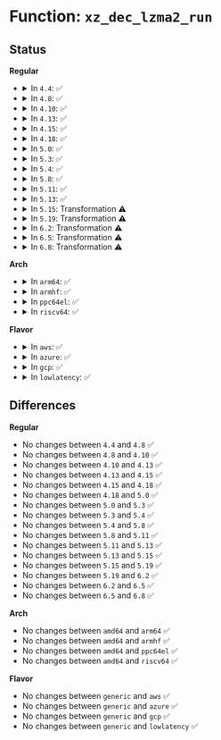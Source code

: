# Function: <code>xz_dec_lzma2_run</code>

## Status
<b>Regular</b>
<ul>
<li>
<details>
<summary>In <code>4.4</code>: ✅</summary>

```c
enum xz_ret xz_dec_lzma2_run(struct xz_dec_lzma2 *s, struct xz_buf *b);
```

**Collision:** Unique Global

**Inline:** No

**Transformation:** False

**Instances:**

```
In lib/xz/xz_dec_lzma2.c (ffffffff81410410)
Location: lib/xz/xz_dec_lzma2.c:931
Inline: False
Direct callers:
  - lib/xz/xz_dec_stream.c:xz_dec_run
  - lib/xz/xz_dec_bcj.c:xz_dec_bcj_run
  - lib/xz/xz_dec_bcj.c:xz_dec_bcj_run
```
**Symbols:**

```
ffffffff81410410-ffffffff81410d91: xz_dec_lzma2_run (STB_GLOBAL)
```
</details>
</li>
<li>
<details>
<summary>In <code>4.8</code>: ✅</summary>

```c
enum xz_ret xz_dec_lzma2_run(struct xz_dec_lzma2 *s, struct xz_buf *b);
```

**Collision:** Unique Global

**Inline:** No

**Transformation:** False

**Instances:**

```
In lib/xz/xz_dec_lzma2.c (ffffffff81458150)
Location: lib/xz/xz_dec_lzma2.c:931
Inline: False
Direct callers:
  - lib/xz/xz_dec_stream.c:xz_dec_run
  - lib/xz/xz_dec_bcj.c:xz_dec_bcj_run
  - lib/xz/xz_dec_bcj.c:xz_dec_bcj_run
```
**Symbols:**

```
ffffffff81458150-ffffffff81458b08: xz_dec_lzma2_run (STB_GLOBAL)
```
</details>
</li>
<li>
<details>
<summary>In <code>4.10</code>: ✅</summary>

```c
enum xz_ret xz_dec_lzma2_run(struct xz_dec_lzma2 *s, struct xz_buf *b);
```

**Collision:** Unique Global

**Inline:** No

**Transformation:** False

**Instances:**

```
In lib/xz/xz_dec_lzma2.c (ffffffff81476b10)
Location: lib/xz/xz_dec_lzma2.c:931
Inline: False
Direct callers:
  - lib/xz/xz_dec_stream.c:xz_dec_run
  - lib/xz/xz_dec_bcj.c:xz_dec_bcj_run
  - lib/xz/xz_dec_bcj.c:xz_dec_bcj_run
```
**Symbols:**

```
ffffffff81476b10-ffffffff814774c8: xz_dec_lzma2_run (STB_GLOBAL)
```
</details>
</li>
<li>
<details>
<summary>In <code>4.13</code>: ✅</summary>

```c
enum xz_ret xz_dec_lzma2_run(struct xz_dec_lzma2 *s, struct xz_buf *b);
```

**Collision:** Unique Global

**Inline:** No

**Transformation:** False

**Instances:**

```
In lib/xz/xz_dec_lzma2.c (ffffffff8147fea0)
Location: lib/xz/xz_dec_lzma2.c:931
Inline: False
Direct callers:
  - lib/xz/xz_dec_stream.c:xz_dec_run
  - lib/xz/xz_dec_bcj.c:xz_dec_bcj_run
  - lib/xz/xz_dec_bcj.c:xz_dec_bcj_run
```
**Symbols:**

```
ffffffff8147fea0-ffffffff8148080d: xz_dec_lzma2_run (STB_GLOBAL)
```
</details>
</li>
<li>
<details>
<summary>In <code>4.15</code>: ✅</summary>

```c
enum xz_ret xz_dec_lzma2_run(struct xz_dec_lzma2 *s, struct xz_buf *b);
```

**Collision:** Unique Global

**Inline:** No

**Transformation:** False

**Instances:**

```
In lib/xz/xz_dec_lzma2.c (ffffffff814bbcc0)
Location: lib/xz/xz_dec_lzma2.c:931
Inline: False
Direct callers:
  - lib/xz/xz_dec_stream.c:xz_dec_run
  - lib/xz/xz_dec_bcj.c:xz_dec_bcj_run
  - lib/xz/xz_dec_bcj.c:xz_dec_bcj_run
```
**Symbols:**

```
ffffffff814bbcc0-ffffffff814bc633: xz_dec_lzma2_run (STB_GLOBAL)
```
</details>
</li>
<li>
<details>
<summary>In <code>4.18</code>: ✅</summary>

```c
enum xz_ret xz_dec_lzma2_run(struct xz_dec_lzma2 *s, struct xz_buf *b);
```

**Collision:** Unique Global

**Inline:** No

**Transformation:** False

**Instances:**

```
In lib/xz/xz_dec_lzma2.c (ffffffff814ee4b0)
Location: lib/xz/xz_dec_lzma2.c:931
Inline: False
Direct callers:
  - lib/xz/xz_dec_stream.c:dec_main
  - lib/xz/xz_dec_bcj.c:xz_dec_bcj_run
  - lib/xz/xz_dec_bcj.c:xz_dec_bcj_run
```
**Symbols:**

```
ffffffff814ee4b0-ffffffff814eee2c: xz_dec_lzma2_run (STB_GLOBAL)
```
</details>
</li>
<li>
<details>
<summary>In <code>5.0</code>: ✅</summary>

```c
enum xz_ret xz_dec_lzma2_run(struct xz_dec_lzma2 *s, struct xz_buf *b);
```

**Collision:** Unique Global

**Inline:** No

**Transformation:** False

**Instances:**

```
In lib/xz/xz_dec_lzma2.c (ffffffff81502380)
Location: lib/xz/xz_dec_lzma2.c:931
Inline: False
Direct callers:
  - lib/xz/xz_dec_stream.c:xz_dec_run
  - lib/xz/xz_dec_bcj.c:xz_dec_bcj_run
  - lib/xz/xz_dec_bcj.c:xz_dec_bcj_run
```
**Symbols:**

```
ffffffff81502380-ffffffff81502d25: xz_dec_lzma2_run (STB_GLOBAL)
```
</details>
</li>
<li>
<details>
<summary>In <code>5.3</code>: ✅</summary>

```c
enum xz_ret xz_dec_lzma2_run(struct xz_dec_lzma2 *s, struct xz_buf *b);
```

**Collision:** Unique Global

**Inline:** No

**Transformation:** False

**Instances:**

```
In lib/xz/xz_dec_lzma2.c (ffffffff81530490)
Location: lib/xz/xz_dec_lzma2.c:931
Inline: False
Direct callers:
  - lib/xz/xz_dec_stream.c:xz_dec_run
  - lib/xz/xz_dec_bcj.c:xz_dec_bcj_run
  - lib/xz/xz_dec_bcj.c:xz_dec_bcj_run
```
**Symbols:**

```
ffffffff81530490-ffffffff81530e1a: xz_dec_lzma2_run (STB_GLOBAL)
```
</details>
</li>
<li>
<details>
<summary>In <code>5.4</code>: ✅</summary>

```c
enum xz_ret xz_dec_lzma2_run(struct xz_dec_lzma2 *s, struct xz_buf *b);
```

**Collision:** Unique Global

**Inline:** No

**Transformation:** False

**Instances:**

```
In lib/xz/xz_dec_lzma2.c (ffffffff81551320)
Location: lib/xz/xz_dec_lzma2.c:931
Inline: False
Direct callers:
  - lib/xz/xz_dec_stream.c:xz_dec_run
  - lib/xz/xz_dec_bcj.c:xz_dec_bcj_run
  - lib/xz/xz_dec_bcj.c:xz_dec_bcj_run
```
**Symbols:**

```
ffffffff81551320-ffffffff81551caa: xz_dec_lzma2_run (STB_GLOBAL)
```
</details>
</li>
<li>
<details>
<summary>In <code>5.8</code>: ✅</summary>

```c
enum xz_ret xz_dec_lzma2_run(struct xz_dec_lzma2 *s, struct xz_buf *b);
```

**Collision:** Unique Global

**Inline:** No

**Transformation:** False

**Instances:**

```
In lib/xz/xz_dec_lzma2.c (ffffffff815daaa0)
Location: lib/xz/xz_dec_lzma2.c:931
Inline: False
Direct callers:
  - lib/xz/xz_dec_stream.c:dec_block
  - lib/xz/xz_dec_bcj.c:xz_dec_bcj_run
  - lib/xz/xz_dec_bcj.c:xz_dec_bcj_run
```
**Symbols:**

```
ffffffff815daaa0-ffffffff815db048: xz_dec_lzma2_run (STB_GLOBAL)
```
</details>
</li>
<li>
<details>
<summary>In <code>5.11</code>: ✅</summary>

```c
enum xz_ret xz_dec_lzma2_run(struct xz_dec_lzma2 *s, struct xz_buf *b);
```

**Collision:** Unique Global

**Inline:** No

**Transformation:** False

**Instances:**

```
In lib/xz/xz_dec_lzma2.c (ffffffff815f86f0)
Location: lib/xz/xz_dec_lzma2.c:931
Inline: False
Direct callers:
  - lib/xz/xz_dec_stream.c:dec_block
  - lib/xz/xz_dec_bcj.c:xz_dec_bcj_run
  - lib/xz/xz_dec_bcj.c:xz_dec_bcj_run
```
**Symbols:**

```
ffffffff815f86f0-ffffffff815f8c9d: xz_dec_lzma2_run (STB_GLOBAL)
```
</details>
</li>
<li>
<details>
<summary>In <code>5.13</code>: ✅</summary>

```c
enum xz_ret xz_dec_lzma2_run(struct xz_dec_lzma2 *s, struct xz_buf *b);
```

**Collision:** Unique Global

**Inline:** No

**Transformation:** False

**Instances:**

```
In lib/xz/xz_dec_lzma2.c (ffffffff815db280)
Location: lib/xz/xz_dec_lzma2.c:931
Inline: False
Direct callers:
  - lib/xz/xz_dec_stream.c:dec_main
  - lib/xz/xz_dec_bcj.c:xz_dec_bcj_run
  - lib/xz/xz_dec_bcj.c:xz_dec_bcj_run
```
**Symbols:**

```
ffffffff815db280-ffffffff815db8f9: xz_dec_lzma2_run (STB_GLOBAL)
```
</details>
</li>
<li>
<details>
<summary>In <code>5.15</code>: Transformation ⚠️</summary>

```c
enum xz_ret xz_dec_lzma2_run(struct xz_dec_lzma2 *s, struct xz_buf *b);
```

**Collision:** Unique Global

**Inline:** No

**Transformation:** True

**Instances:**

```
In lib/xz/xz_dec_lzma2.c (0)
Location: lib/xz/xz_dec_lzma2.c:948
Inline: False
Direct callers:
  - lib/xz/xz_dec_stream.c:dec_block
  - lib/xz/xz_dec_bcj.c:xz_dec_bcj_run
  - lib/xz/xz_dec_bcj.c:xz_dec_bcj_run
```
**Symbols:**

```
ffffffff81cdd5d0-ffffffff81cdd60e: xz_dec_lzma2_run.cold (STB_LOCAL)
ffffffff81646a10-ffffffff816470ce: xz_dec_lzma2_run (STB_GLOBAL)
```
</details>
</li>
<li>
<details>
<summary>In <code>5.19</code>: Transformation ⚠️</summary>

```c
enum xz_ret xz_dec_lzma2_run(struct xz_dec_lzma2 *s, struct xz_buf *b);
```

**Collision:** Unique Global

**Inline:** No

**Transformation:** True

**Instances:**

```
In lib/xz/xz_dec_lzma2.c (0)
Location: lib/xz/xz_dec_lzma2.c:964
Inline: False
Direct callers:
  - lib/xz/xz_dec_stream.c:dec_block
  - lib/xz/xz_dec_bcj.c:xz_dec_bcj_run
  - lib/xz/xz_dec_bcj.c:xz_dec_bcj_run
```
**Symbols:**

```
ffffffff81ea395f-ffffffff81ea398f: xz_dec_lzma2_run.cold (STB_LOCAL)
ffffffff8175cac0-ffffffff8175cf8d: xz_dec_lzma2_run (STB_GLOBAL)
```
</details>
</li>
<li>
<details>
<summary>In <code>6.2</code>: Transformation ⚠️</summary>

```c
enum xz_ret xz_dec_lzma2_run(struct xz_dec_lzma2 *s, struct xz_buf *b);
```

**Collision:** Unique Global

**Inline:** No

**Transformation:** True

**Instances:**

```
In lib/xz/xz_dec_lzma2.c (0)
Location: lib/xz/xz_dec_lzma2.c:964
Inline: False
Direct callers:
  - lib/xz/xz_dec_stream.c:dec_block
  - lib/xz/xz_dec_bcj.c:xz_dec_bcj_run
  - lib/xz/xz_dec_bcj.c:xz_dec_bcj_run
```
**Symbols:**

```
ffffffff8208cc54-ffffffff8208cc84: xz_dec_lzma2_run.cold (STB_LOCAL)
ffffffff8188a000-ffffffff8188a4cd: xz_dec_lzma2_run (STB_GLOBAL)
```
</details>
</li>
<li>
<details>
<summary>In <code>6.5</code>: Transformation ⚠️</summary>

```c
enum xz_ret xz_dec_lzma2_run(struct xz_dec_lzma2 *s, struct xz_buf *b);
```

**Collision:** Unique Global

**Inline:** No

**Transformation:** True

**Instances:**

```
In lib/xz/xz_dec_lzma2.c (0)
Location: lib/xz/xz_dec_lzma2.c:964
Inline: False
Direct callers:
  - lib/xz/xz_dec_stream.c:dec_block
  - lib/xz/xz_dec_bcj.c:xz_dec_bcj_run
  - lib/xz/xz_dec_bcj.c:xz_dec_bcj_run
```
**Symbols:**

```
ffffffff8210d012-ffffffff8210d042: xz_dec_lzma2_run.cold (STB_LOCAL)
ffffffff818cc4c0-ffffffff818cc9a0: xz_dec_lzma2_run (STB_GLOBAL)
```
</details>
</li>
<li>
<details>
<summary>In <code>6.8</code>: Transformation ⚠️</summary>

```c
enum xz_ret xz_dec_lzma2_run(struct xz_dec_lzma2 *s, struct xz_buf *b);
```

**Collision:** Unique Global

**Inline:** No

**Transformation:** True

**Instances:**

```
In lib/xz/xz_dec_lzma2.c (0)
Location: lib/xz/xz_dec_lzma2.c:964
Inline: False
Direct callers:
  - lib/xz/xz_dec_stream.c:dec_block
  - lib/xz/xz_dec_bcj.c:xz_dec_bcj_run
  - lib/xz/xz_dec_bcj.c:xz_dec_bcj_run
```
**Symbols:**

```
ffffffff821eb17f-ffffffff821eb1af: xz_dec_lzma2_run.cold (STB_LOCAL)
ffffffff8191e0b0-ffffffff8191e590: xz_dec_lzma2_run (STB_GLOBAL)
```
</details>
</li>
</ul>
<b>Arch</b>
<ul>
<li>
<details>
<summary>In <code>arm64</code>: ✅</summary>

```c
enum xz_ret xz_dec_lzma2_run(struct xz_dec_lzma2 *s, struct xz_buf *b);
```

**Collision:** Unique Global

**Inline:** No

**Transformation:** False

**Instances:**

```
In lib/xz/xz_dec_lzma2.c (ffff80001065d1d0)
Location: lib/xz/xz_dec_lzma2.c:931
Inline: False
Direct callers:
  - lib/xz/xz_dec_stream.c:xz_dec_run
  - lib/xz/xz_dec_bcj.c:xz_dec_bcj_run
  - lib/xz/xz_dec_bcj.c:xz_dec_bcj_run
```
**Symbols:**

```
ffff80001065d1d0-ffff80001065d9b8: xz_dec_lzma2_run (STB_GLOBAL)
```
</details>
</li>
<li>
<details>
<summary>In <code>armhf</code>: ✅</summary>

```c
enum xz_ret xz_dec_lzma2_run(struct xz_dec_lzma2 *s, struct xz_buf *b);
```

**Collision:** Unique Global

**Inline:** No

**Transformation:** False

**Instances:**

```
In lib/xz/xz_dec_lzma2.c (c0806a7c)
Location: lib/xz/xz_dec_lzma2.c:931
Inline: False
Direct callers:
  - lib/xz/xz_dec_stream.c:xz_dec_run
  - lib/xz/xz_dec_bcj.c:xz_dec_bcj_run
  - lib/xz/xz_dec_bcj.c:xz_dec_bcj_run
```
**Symbols:**

```
c0806a7c-c08072ac: xz_dec_lzma2_run (STB_GLOBAL)
```
</details>
</li>
<li>
<details>
<summary>In <code>ppc64el</code>: ✅</summary>

```c
enum xz_ret xz_dec_lzma2_run(struct xz_dec_lzma2 *s, struct xz_buf *b);
```

**Collision:** Unique Global

**Inline:** No

**Transformation:** False

**Instances:**

```
In lib/xz/xz_dec_lzma2.c (c00000000080f040)
Location: lib/xz/xz_dec_lzma2.c:931
Inline: False
Direct callers:
  - lib/xz/xz_dec_stream.c:xz_dec_run
  - lib/xz/xz_dec_bcj.c:xz_dec_bcj_run
  - lib/xz/xz_dec_bcj.c:xz_dec_bcj_run
```
**Symbols:**

```
c00000000080f040-c00000000080fa2c: xz_dec_lzma2_run (STB_GLOBAL)
```
</details>
</li>
<li>
<details>
<summary>In <code>riscv64</code>: ✅</summary>

```c
enum xz_ret xz_dec_lzma2_run(struct xz_dec_lzma2 *s, struct xz_buf *b);
```

**Collision:** Unique Global

**Inline:** No

**Transformation:** False

**Instances:**

```
In lib/xz/xz_dec_lzma2.c (ffffffe00048ae62)
Location: lib/xz/xz_dec_lzma2.c:931
Inline: False
Direct callers:
  - lib/xz/xz_dec_stream.c:xz_dec_run
  - lib/xz/xz_dec_bcj.c:xz_dec_bcj_run
  - lib/xz/xz_dec_bcj.c:xz_dec_bcj_run
```
**Symbols:**

```
ffffffe00048ae62-ffffffe00048b53c: xz_dec_lzma2_run (STB_GLOBAL)
```
</details>
</li>
</ul>
<b>Flavor</b>
<ul>
<li>
<details>
<summary>In <code>aws</code>: ✅</summary>

```c
enum xz_ret xz_dec_lzma2_run(struct xz_dec_lzma2 *s, struct xz_buf *b);
```

**Collision:** Unique Global

**Inline:** No

**Transformation:** False

**Instances:**

```
In lib/xz/xz_dec_lzma2.c (ffffffff81549900)
Location: lib/xz/xz_dec_lzma2.c:931
Inline: False
Direct callers:
  - lib/xz/xz_dec_stream.c:xz_dec_run
  - lib/xz/xz_dec_bcj.c:xz_dec_bcj_run
  - lib/xz/xz_dec_bcj.c:xz_dec_bcj_run
```
**Symbols:**

```
ffffffff81549900-ffffffff8154a28a: xz_dec_lzma2_run (STB_GLOBAL)
```
</details>
</li>
<li>
<details>
<summary>In <code>azure</code>: ✅</summary>

```c
enum xz_ret xz_dec_lzma2_run(struct xz_dec_lzma2 *s, struct xz_buf *b);
```

**Collision:** Unique Global

**Inline:** No

**Transformation:** False

**Instances:**

```
In lib/xz/xz_dec_lzma2.c (ffffffff81539be0)
Location: lib/xz/xz_dec_lzma2.c:931
Inline: False
Direct callers:
  - lib/xz/xz_dec_stream.c:xz_dec_run
  - lib/xz/xz_dec_bcj.c:xz_dec_bcj_run
  - lib/xz/xz_dec_bcj.c:xz_dec_bcj_run
```
**Symbols:**

```
ffffffff81539be0-ffffffff8153a56a: xz_dec_lzma2_run (STB_GLOBAL)
```
</details>
</li>
<li>
<details>
<summary>In <code>gcp</code>: ✅</summary>

```c
enum xz_ret xz_dec_lzma2_run(struct xz_dec_lzma2 *s, struct xz_buf *b);
```

**Collision:** Unique Global

**Inline:** No

**Transformation:** False

**Instances:**

```
In lib/xz/xz_dec_lzma2.c (ffffffff81545640)
Location: lib/xz/xz_dec_lzma2.c:931
Inline: False
Direct callers:
  - lib/xz/xz_dec_stream.c:xz_dec_run
  - lib/xz/xz_dec_bcj.c:xz_dec_bcj_run
  - lib/xz/xz_dec_bcj.c:xz_dec_bcj_run
```
**Symbols:**

```
ffffffff81545640-ffffffff81545fca: xz_dec_lzma2_run (STB_GLOBAL)
```
</details>
</li>
<li>
<details>
<summary>In <code>lowlatency</code>: ✅</summary>

```c
enum xz_ret xz_dec_lzma2_run(struct xz_dec_lzma2 *s, struct xz_buf *b);
```

**Collision:** Unique Global

**Inline:** No

**Transformation:** False

**Instances:**

```
In lib/xz/xz_dec_lzma2.c (ffffffff8155f470)
Location: lib/xz/xz_dec_lzma2.c:931
Inline: False
Direct callers:
  - lib/xz/xz_dec_stream.c:xz_dec_run
  - lib/xz/xz_dec_bcj.c:xz_dec_bcj_run
  - lib/xz/xz_dec_bcj.c:xz_dec_bcj_run
```
**Symbols:**

```
ffffffff8155f470-ffffffff8155fdfa: xz_dec_lzma2_run (STB_GLOBAL)
```
</details>
</li>
</ul>

## Differences
<b>Regular</b>
<ul>
<li>
No changes between <code>4.4</code> and <code>4.8</code> ✅
</li>
<li>
No changes between <code>4.8</code> and <code>4.10</code> ✅
</li>
<li>
No changes between <code>4.10</code> and <code>4.13</code> ✅
</li>
<li>
No changes between <code>4.13</code> and <code>4.15</code> ✅
</li>
<li>
No changes between <code>4.15</code> and <code>4.18</code> ✅
</li>
<li>
No changes between <code>4.18</code> and <code>5.0</code> ✅
</li>
<li>
No changes between <code>5.0</code> and <code>5.3</code> ✅
</li>
<li>
No changes between <code>5.3</code> and <code>5.4</code> ✅
</li>
<li>
No changes between <code>5.4</code> and <code>5.8</code> ✅
</li>
<li>
No changes between <code>5.8</code> and <code>5.11</code> ✅
</li>
<li>
No changes between <code>5.11</code> and <code>5.13</code> ✅
</li>
<li>
No changes between <code>5.13</code> and <code>5.15</code> ✅
</li>
<li>
No changes between <code>5.15</code> and <code>5.19</code> ✅
</li>
<li>
No changes between <code>5.19</code> and <code>6.2</code> ✅
</li>
<li>
No changes between <code>6.2</code> and <code>6.5</code> ✅
</li>
<li>
No changes between <code>6.5</code> and <code>6.8</code> ✅
</li>
</ul>
<b>Arch</b>
<ul>
<li>
No changes between <code>amd64</code> and <code>arm64</code> ✅
</li>
<li>
No changes between <code>amd64</code> and <code>armhf</code> ✅
</li>
<li>
No changes between <code>amd64</code> and <code>ppc64el</code> ✅
</li>
<li>
No changes between <code>amd64</code> and <code>riscv64</code> ✅
</li>
</ul>
<b>Flavor</b>
<ul>
<li>
No changes between <code>generic</code> and <code>aws</code> ✅
</li>
<li>
No changes between <code>generic</code> and <code>azure</code> ✅
</li>
<li>
No changes between <code>generic</code> and <code>gcp</code> ✅
</li>
<li>
No changes between <code>generic</code> and <code>lowlatency</code> ✅
</li>
</ul>
